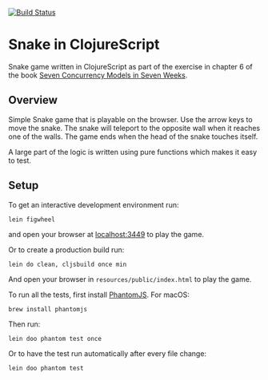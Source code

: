 [![Build Status](https://travis-ci.org/adyang/snake-cljs.svg?branch=master)](https://travis-ci.org/adyang/snake-cljs)

# Snake in ClojureScript

Snake game written in ClojureScript as part of the exercise in chapter 6 of
the book [Seven Concurrency Models in Seven Weeks][pb7con].

[pb7con]: https://pragprog.com/book/pb7con/seven-concurrency-models-in-seven-weeks

## Overview

Simple Snake game that is playable on the browser. Use the arrow keys to move the snake.
The snake will teleport to the opposite wall when it reaches one of the walls. The game
ends when the head of the snake touches itself.

A large part of the logic is written using pure functions which makes it easy to test.

## Setup

To get an interactive development environment run:

    lein figwheel

and open your browser at [localhost:3449](http://localhost:3449/) to play the game.

Or to create a production build run:

    lein do clean, cljsbuild once min

And open your browser in `resources/public/index.html` to play the game.

To run all the tests, first install [PhantomJS][phantomjs]. For macOS:

    brew install phantomjs
    
Then run:

    lein doo phantom test once

Or to have the test run automatically after every file change:

    lein doo phantom test

[phantomjs]: http://phantomjs.org/
